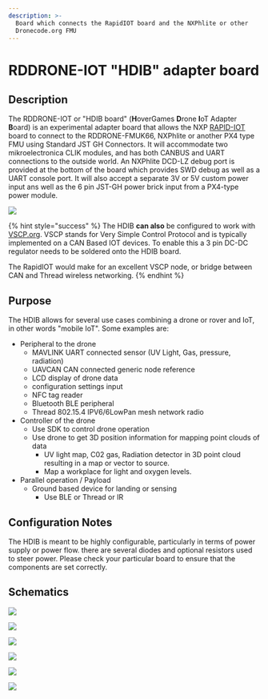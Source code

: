```yaml
---
description: >-
  Board which connects the RapidIOT board and the NXPhlite or other
  Dronecode.org FMU
---
```


# RDDRONE-IOT "HDIB" adapter board

## Description

The RDDRONE-IOT or  "HDIB board" (**H**overGames **D**rone **I**oT Adapter **B**oard) is an experimental adapter board that allows the NXP [RAPID-IOT ](https://www.nxp.com/rapid-iot)board to connect to the  RDDRONE-FMUK66, NXPhlite or another PX4 type FMU using Standard JST GH Connectors. It will accommodate two mikroelectronica CLIK modules, and has both CANBUS and UART connections to the outside world. An NXPhlite DCD-LZ debug port is provided at the bottom of the board which provides SWD debug as well as a UART console port. It will also accept a separate 3V or 5V custom power input ans well as the 6 pin JST-GH power brick input from a PX4-type power module.

![](../../.gitbook/assets/IMG\_20180405\_165943.jpg)

{% hint style="success" %}
The HDIB **can also** be configured to work with  [VSCP.org](https://www.vscp.org). VSCP stands for Very Simple Control Protocol and is typically implemented on a CAN Based IOT devices. To enable this a 3 pin DC-DC regulator needs to be soldered onto the HDIB board.

The RapidIOT would make for an excellent VSCP node, or bridge between CAN and Thread wireless networking.
{% endhint %}

## Purpose

The HDIB allows for several use cases combining a drone or rover and IoT, in other words "mobile IoT". Some examples are:

* Peripheral to the drone
  * MAVLINK UART connected sensor (UV Light, Gas, pressure, radiation)
  * UAVCAN CAN connected generic node reference&#x20;
  * LCD display of drone data
  * configuration settings input&#x20;
  * NFC tag reader
  * Bluetooth BLE peripheral&#x20;
  * Thread 802.15.4 IPV6/6LowPan mesh network radio
* Controller of the drone
  * Use SDK to control drone operation
  * Use drone to get 3D position information for mapping point clouds of data
    * UV light map, C02 gas, Radiation detector in 3D point cloud resulting in a map or vector to source.
    * Map a workplace for light and oxygen levels.
* Parallel operation / Payload
  * Ground based device for landing or sensing&#x20;
    * Use BLE or Thread or IR

## Configuration Notes

The HDIB is meant to be highly configurable, particularly in terms of power supply or power flow. there are several diodes and optional resistors used to steer power. Please check your particular board to ensure that the components are set correctly.

## Schematics

![](../../.gitbook/assets/SPF-30039\_A-1\[1].png)

![](../../.gitbook/assets/SPF-30039\_A-2\[1].png)

![](../../.gitbook/assets/SPF-30039\_A-3\[1].png)

![](../../.gitbook/assets/SPF-30039\_A-4\[1].png)

![](../../.gitbook/assets/SPF-30039\_A-5\[1].png)

![](../../.gitbook/assets/SPF-30039\_A-6\[1].png)

